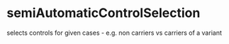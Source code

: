 # semiAutomaticControlSelection
selects controls for given cases - e.g. non carriers vs carriers of a variant
